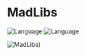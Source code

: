 # MadLibs
![Language](https://img.shields.io/badge/Swift-5.0-orange.svg)
![Language](https://img.shields.io/badge/iOS-13.0-orange.svg)


![MadLibs](https://user-images.githubusercontent.com/39883704/85755827-467ed900-b6dc-11ea-8519-5e52d0c55893.gif))



